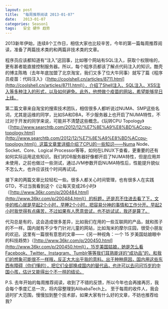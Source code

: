 ```yaml
---
layout: post
title:  "每周推荐阅读 2013-01-07"
date:   2013-01-07
categories: Season1
tags:   安全 硬件 趋势
---
```


2013新年伊始，连续8个工作日，相信大家也比较辛苦，今年的第一篇每周推荐阅读，准备了两篇技术类的和两篇非技术类的文章。

程序员应该都知道有“注入”这回事，比如哪个网站有SQL注入，获取个权限啥的，更有甚者能直接控制服务器。所以，每个程序员都该了解点代码注入的知识。酷壳的博主陈皓（去年年底加盟了北京淘宝，我们又多了位大牛同事）就写了篇《程序员疫苗：代码注入》（[http://coolshell.cn/articles/8711.html](http://coolshell.cn/articles/8711.html)），介绍了Shell注入、SQL注入、XSS注入等多种注入的形式，以及如何避免。此外，他想做个疫苗的网站，希望能够早日上线。

第二篇文章来自淘宝的搜索技术团队，相信很多人都听说过NUMA、SMP这些名词，尤其是运维的同学，比如SA和DBA，不少服务器上也开启了NUMA特性，不过对于开发的同学来说，可能并不清楚这些概念。《玩转CPU Topology》（[http://www.searchtb.com/2012/12/%E7%8E%A9%E8%BD%ACcpu-topology.html](http://www.searchtb.com/2012/12/%E7%8E%A9%E8%BD%ACcpu-topology.html)）这篇文章里详细介绍了CPU的一些知识——Numa Node、Socket、Core、Logical Processor等等，如何在LINUX下查看，更重要的还有如何实际运用这些知识。我们的DB服务器好像都开启了NUMA特性，但是应用并未使用，之前也做过一些测试，通过JVM参数开启NUMA特性后，性能提升貌似不怎么大，也许应该找个时间再试试。

接下来的两篇文章比较轻松一些。很多人都关心时间管理，也有很多人在实践GTD，不过当我看到这个《让每天变成26小时》（[http://www.36kr.com/p/200484.html](http://www.36kr.com/p/200484.html)）的标题，还是忍不住进去看了下，文中的核心就是早起2个小时，早睡2个小时，把容易分神的事情和工作分开。早起2小时我觉得有点痛苦，不过如果有人愿意尝试，也不妨试试，我还是算了。

代沟总是有的，这会造成很多差异，比如我们在用的一些互联网的产品，就和孩子的不一样。国内就有不少专门针对儿童的网站，比如淘米的摩尔庄园，很受小朋友的欢迎。这里有一篇很有意思的文章——《另一种视角：一个 15 岁美国姑娘眼中的科技趋势》（[http://www.36kr.com/p/200450.html](http://www.36kr.com/p/200450.html)），15岁美国姑娘，她是怎么看Facebook、Twitter、Instagram、Tumblr等等我们耳熟能详的“成功品”的，和我们的想象可能很不一样哦，反正大大出乎我的意料。出于种种原因，国内用这些东西有障碍（你们懂的），把它们全部换成国内的替代品，也许可以去问问15岁的中国小孩，估计又能得出个不一样的结论。

P.S.
去年开始的每周推荐阅读，收到了不错的反馈，所以今年也会再接再厉，我会每个季度汇总一次，将内容整理到AlibabaTech上。
至于每周的收件人，我会适时扩大范围，慢慢加到整个技术部，如果大家有什么好的文章，不妨也推荐给我?
